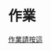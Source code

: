 # 作業

[作業請按這]((https://github.com/peteraszxdc/20230907HomeWork)https://github.com/peteraszxdc/20230907HomeWork)
